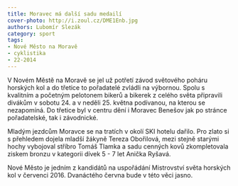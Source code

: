```yaml
---
title: Moravec má další sadu medailí
cover-photo: http://i.zoul.cz/DME1Enb.jpg
authors: Lubomír Slezák
category: sport
tags:
- Nové Město na Moravě
- cyklistika
- 22-2014 
---
```


V Novém Městě na Moravě se jel už potřetí závod světového poháru horských kol a do třetice to pořadatelé zvládli na výbornou.
Spolu s kvalitním a početným pelotonem bikerů a bikerek z celého světa připravili divákům v sobotu 24. a v neděli 25. května podívanou, na kterou se nezapomíná. Do třetice byl v centru dění i Moravec Benešov jak po stránce pořadatelské, tak i závodnické.

Mladým jezdcům Moravce se na tratích v okolí SKI hotelu dařilo. Pro zlato si s přehledem dojela mladší žákyně Tereza Obořilová, mezi stejně starými hochy vybojoval stříbro Tomáš Tlamka a sadu cenných kovů zkompletovala ziskem bronzu v kategorii dívek 5 - 7 let Anička Ryšavá.

Nové Město je jedním z kandidátů na uspořádání Mistrovství světa horských kol v červenci 2016. Dvanáctého června bude v této věci jasno.